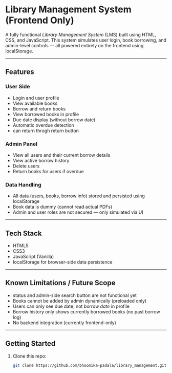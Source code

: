 # Library Management System (Frontend Only)

A fully functional *Library Management System* (LMS) built using HTML, CSS, and JavaScript. This system simulates user login, book borrowing, and admin-level controls — all powered entirely on the frontend using localStorage.

---

## Features

### User Side
- Login and user profile
- View available books
- Borrow and return books
- View borrowed books in profile
- Due date display (without borrow date)
- Automatic overdue detection
- can return throgh return button

### Admin Panel
- View all users and their current borrow details
- View active borrow history
- Delete users
- Return books for users if overdue


### Data Handling
- All data (users, books, borrow info) stored and persisted using localStorage
- Book data is dummy (cannot read actual PDFs)
- Admin and user roles are not secured — only simulated via UI

---

## Tech Stack

- HTML5
- CSS3
- JavaScript (Vanilla)
- localStorage for browser-side data persistence

---

## Known Limitations / Future Scope

- status and admin-side search button are not functional yet
- Books cannot be added by admin dynamically (preloaded only)
- Users can only see due date, not *borrow date* in profile
- Borrow history only shows currently borrowed books (no past borrow log)
- No backend integration (currently frontend-only)

---

## Getting Started

1. Clone this repo:
   ```bash
   git clone https://github.com/bhoomika-padala/library_management.git
